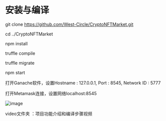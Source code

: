# 安装与编译

git clone https://github.com/West-Circle/CryptoNFTMarket.git

cd ../CryptoNFTMarket

npm install

truffle compile

truffle migrate

npm start

打开Ganache软件，设置Hostname : 127.0.0.1, Port : 8545, Network ID : 5777

打开Metamask连接，设置网络localhost:8545 

![image](https://user-images.githubusercontent.com/16064988/161195466-80358e87-8bc4-4cc5-9448-09f4ae39fe22.png)

video文件夹 ：项目功能介绍和编译步骤视频
